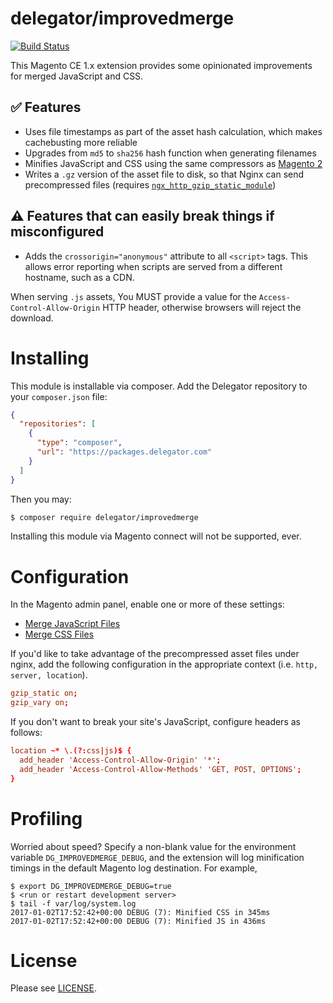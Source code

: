 # delegator/improvedmerge

[![Build Status](https://travis-ci.org/delegator/improvedmerge.svg?branch=travis-ci)](https://travis-ci.org/delegator/improvedmerge)

This Magento CE 1.x extension provides some opinionated improvements for merged JavaScript and CSS.

## :white_check_mark: Features
 - Uses file timestamps as part of the asset hash calculation, which makes cachebusting more reliable
 - Upgrades from `md5` to `sha256` hash function when generating filenames
 - Minifies JavaScript and CSS using the same compressors as [Magento 2][magento-2]
 - Writes a `.gz` version of the asset file to disk, so that Nginx can send precompressed files (requires  [`ngx_http_gzip_static_module`][nginx-gzip-static])

## :warning: Features that can easily break things if misconfigured
 - Adds the `crossorigin="anonymous"` attribute to all `<script>` tags. This allows error reporting when scripts are served from a different hostname, such as a CDN.

 When serving `.js` assets, You MUST provide a value for the `Access-Control-Allow-Origin` HTTP header, otherwise browsers will reject the download.

# Installing

This module is installable via composer. Add the Delegator repository to your
`composer.json` file:

```json
{
  "repositories": [
    {
      "type": "composer",
      "url": "https://packages.delegator.com"
    }
  ]
}
```

Then you may:

```bash
$ composer require delegator/improvedmerge
```

Installing this module via Magento connect will not be supported, ever.

# Configuration

In the Magento admin panel, enable one or more of these settings:

 - [Merge JavaScript Files][merge-js]
 - [Merge CSS Files][merge-css]

If you'd like to take advantage of the precompressed asset files under nginx, add the following configuration in the appropriate context (i.e. `http, server, location`).

```conf
gzip_static on;
gzip_vary on;
```

If you don't want to break your site's JavaScript, configure headers as follows:

```conf
location ~* \.(?:css|js)$ {
  add_header 'Access-Control-Allow-Origin' '*';
  add_header 'Access-Control-Allow-Methods' 'GET, POST, OPTIONS';
}
```

# Profiling

Worried about speed? Specify a non-blank value for the environment variable
`DG_IMPROVEDMERGE_DEBUG`, and the extension will log minification timings in the
default Magento log destination. For example,

```
$ export DG_IMPROVEDMERGE_DEBUG=true
$ <run or restart development server>
$ tail -f var/log/system.log
2017-01-02T17:52:42+00:00 DEBUG (7): Minified CSS in 345ms
2017-01-02T17:52:42+00:00 DEBUG (7): Minified JS in 436ms
```

# License

Please see [LICENSE][license].

[license]: LICENSE
[merge-css]: http://docs.magento.com/m1/ce/user_guide/design/merge-css.html
[merge-js]: http://docs.magento.com/m1/ce/user_guide/design/merge-javascript.html
[magento-2]: https://github.com/magento/magento2
[nginx-gzip-static]: http://nginx.org/en/docs/http/ngx_http_gzip_static_module.html
